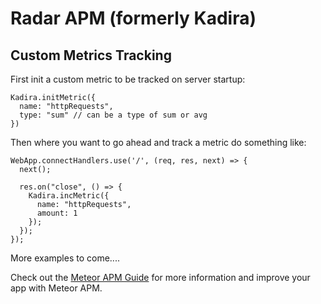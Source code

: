 # Radar APM (formerly Kadira)

## Custom Metrics Tracking

First init a custom metric to be tracked on server startup:

```
Kadira.initMetric({
  name: "httpRequests",
  type: "sum" // can be a type of sum or avg
})
```

Then where you want to go ahead and track a metric do something like:
```
WebApp.connectHandlers.use('/', (req, res, next) => {
  next();

  res.on("close", () => {
    Kadira.incMetric({
      name: "httpRequests",
      amount: 1
    });
  });
});
```

More examples to come....

Check out the [Meteor APM Guide](http://galaxy-guide.meteor.com/apm-getting-started.html) for more information and improve your app with Meteor APM.
